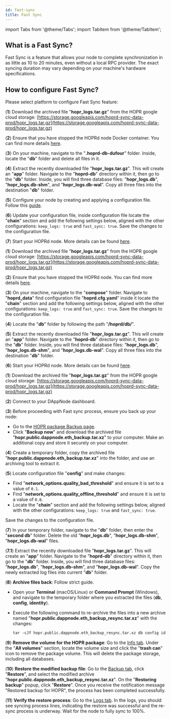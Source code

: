 ```yaml
---
id: fast-sync
title: Fast Sync
---
```


import Tabs from '@theme/Tabs';
import TabItem from '@theme/TabItem';

## What is a Fast Sync?

Fast Sync is a feature that allows your node to complete synchronization in as little as 10 to 20 minutes, even without a local RPC provider. The exact syncing duration may vary depending on your machine's hardware specifications.

## How to configure Fast Sync?

Please select platform to configure Fast Sync feature:

<Tabs>
<TabItem value="docker_fast_sync" label="Docker">

(**1**) Download the archived file "**hopr_logs.tar.gz**" from the HOPR google cloud storage: [https://storage.googleapis.com/hoprd-sync-data-prod/hopr_logs.tar.gz](https://storage.googleapis.com/hoprd-sync-data-prod/hopr_logs.tar.gz)

(**2**) Ensure that you have stopped the HOPRd node Docker container. You can find more details [here](node-operations.md#stop-your-hopr-node).

(**3**) On your machine, navigate to the "**.hoprd-db-dufour**" folder. Inside, locate the "**db**" folder and delete all files in it.

(**4**) Extract the recently downloaded file "**hopr_logs.tar.gz**". This will create an "**app**" folder. Navigate to the "**hoprd-db**" directory within it, then go to the "**db**" folder. Inside, you will find three database files: "**hopr_logs.db**", "**hopr_logs.db-shm**", and "**hopr_logs.db-wal**". Copy all three files into the destination "**db**" folder.

(**5**) Configure your node by creating and applying a configuration file. Follow this [guide](manage-node-strategies.md#create-and-apply-configuration-file-to-your-node).

(**6**) Update your configuration file, inside configuration file locate the "**chain**" section and add the following settings below, aligned with the other configurations: `keep_logs: true` and `fast_sync: true`. Save the changes to the configuration file.

(**7**) Start your HOPRd node. More details can be found [here](node-operations.md#start-your-hopr-node).

</TabItem>
<TabItem value="docker_compose_fast_sync" label="Docker Compose">

(**1**) Download the archived file "**hopr_logs.tar.gz**" from the HOPR google cloud storage: [https://storage.googleapis.com/hoprd-sync-data-prod/hopr_logs.tar.gz](https://storage.googleapis.com/hoprd-sync-data-prod/hopr_logs.tar.gz)

(**2**) Ensure that you have stopped the HOPRd node. You can find more details [here](node-operations.md#stop-your-hopr-node).

(**3**) On your machine, navigate to the "**compose**" folder. Navigate to "**hoprd_data**" find configuration file "**hoprd.cfg.yaml**" inside it locate the "**chain**" section and add the following settings below, aligned with the other configurations: `keep_logs: true` and `fast_sync: true`. Save the changes to the configuration file.

(**4**) Locate the "**db**" folder by following the path "**/hoprd/db/**".

(**5**) Extract the recently downloaded file "**hopr_logs.tar.gz**". This will create an "**app**" folder. Navigate to the "**hoprd-db**" directory within it, then go to the "**db**" folder. Inside, you will find three database files: "**hopr_logs.db**", "**hopr_logs.db-shm**", and "**hopr_logs.db-wal**". Copy all three files into the destination "**db**" folder.

(**6**) Start your HOPRd node. More details can be found [here](node-operations.md#start-your-hopr-node).

</TabItem>
<TabItem value="dappnode_fast_sync" label="Dappnode">

(**1**) Download the archived file "**hopr_logs.tar.gz**" from the HOPR google cloud storage: [https://storage.googleapis.com/hoprd-sync-data-prod/hopr_logs.tar.gz](https://storage.googleapis.com/hoprd-sync-data-prod/hopr_logs.tar.gz)

(**2**) Connect to your DAppNode dashboard.

(**3**) Before proceeding with Fast sync process, ensure you back up your node:

- Go to the [HOPR package Backup page](http://my.dappnode/packages/my/hopr.public.dappnode.eth/backup).
- Click "**Backup now**" and download the archived file "**hopr.public.dappnode.eth_backup.tar.xz**" to your computer. Make an additional copy and store it securely on your computer.

(**4**) Create a temporary folder, copy the archived file "**hopr.public.dappnode.eth_backup.tar.xz**" into the folder, and use an archiving tool to extract it.

(**5**) Locate configuration file "**config**" and make changes:

- Find "**network_options.quality_bad_threshold**" and ensure it is set to a value of `0.1`.
- Find "**network_options.quality_offline_threshold**" and ensure it is set to a value of `0.0`.
- Locate the "**chain**" section and add the following settings below, aligned with the other configurations: `keep_logs: true` and `fast_sync: true`.

Save the changes to the configuration file.

(**7**) In your temporary folder, navigate to the "**db**" folder, then enter the "**second db**" folder. Delete the old "**hopr_logs.db**", "**hopr_logs.db-shm**", "**hopr_logs.db-wal**" files.

(**7.1**) Extract the recently downloaded file "**hopr_logs.tar.gz**". This will create an "**app**" folder. Navigate to the "**hoprd-db**" directory within it, then go to the "**db**" folder. Inside, you will find three database files: "**hopr_logs.db**", "**hopr_logs.db-shm**", and "**hopr_logs.db-wal**". Copy the newly extracted log files into current "**db**" folder.

(**8**) **Archive files back**: Follow strict guide.

- Open your **Terminal** (macOS/Linux) or **Command Prompt** (Windows), and navigate to the temporary folder where you extracted the files (**db**, **config**, **identity**).
- Execute the following command to re-archive the files into a new archive named "**hopr.public.dappnode.eth_backup_resync.tar.xz**" with the changes:

    ```md
    tar -cJf hopr.public.dappnode.eth_backup_resync.tar.xz db config identity
    ```

(**9**) **Remove the volume for the HOPR package**: Go to the [Info tab](http://my.dappnode/packages/my/hopr.public.dappnode.eth/info). Under the "**All volumes**" section, locate the volume size and click the "**trash can**" icon to remove the package volume. This will delete the package storage, including all databases.

(**10**) **Restore the modified backup file**: Go to the [Backup tab](http://my.dappnode/packages/my/hopr.public.dappnode.eth/backup), click "**Restore**", and select the modified archive "**hopr.public.dappnode.eth_backup_resync.tar.xz**". On the "**Restoring backup**" popup, click "**Restore**". Once you receive the notification message "Restored backup for HOPR", the process has been completed successfully.

(**11**) **Verify the restore process**: Go to the [Logs tab](http://my.dappnode/packages/my/hopr.public.dappnode.eth/logs). In the logs, you should see syncing process lines, indicating the restore was successful and the re-sync process is underway. Wait for the node to fully sync to 100%.

</TabItem>
</Tabs>